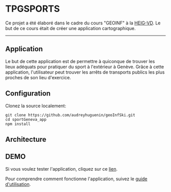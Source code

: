 # TPGSPORTS

Ce projet a été élaboré dans le cadre du cours "GEOINF" à la [HEIG-VD](https://heig-vd.ch/). Le but de ce cours était de créer une application cartographique.

---

## Application
Le but de cette application est de permettre à quiconque de trouver les lieux adéquats pour pratiquer du sport à l'extérieur à Genève. Grâce à cette application, l'utilisateur peut trouver les arrêts de transports publics les plus proches de son lieu d'exercice.


## Configuration

Clonez la source localement:

```
git clone https://github.com/audreyhuguenin/geoInfSki.git
cd sportGeneva_app
npm install
```

## Architecture

## DEMO

Si vous voulez tester l'application, cliquez sur ce [lien](https://audreyhuguenin.github.io/geoInfSki/).

Pour comprendre comment fonctionne l'application, suivez le [guide d'utilisation](userGuide_SportExt_Geneve.pdf).

